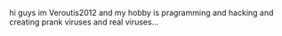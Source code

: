 hi guys im Veroutis2012 and my hobby is pragramming and hacking and creating prank viruses and real viruses...
